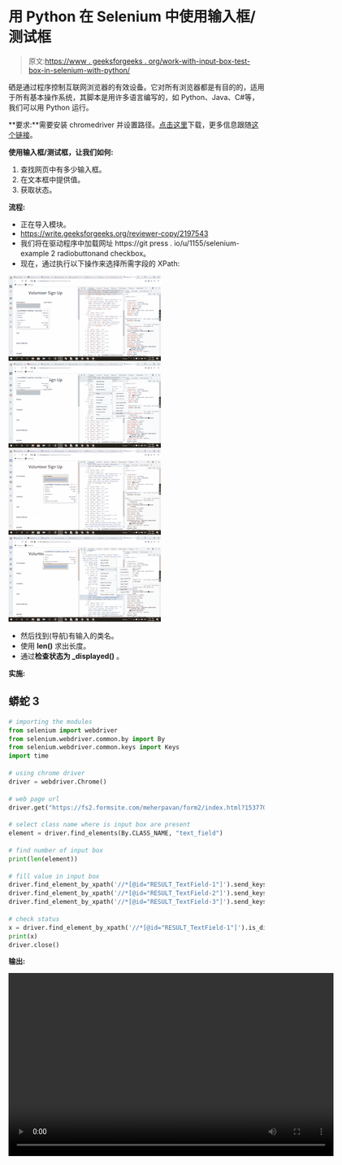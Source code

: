 # 用 Python 在 Selenium 中使用输入框/测试框

> 原文:[https://www . geeksforgeeks . org/work-with-input-box-test-box-in-selenium-with-python/](https://www.geeksforgeeks.org/working-with-input-box-test-box-in-selenium-with-python/)

硒是通过程序控制互联网浏览器的有效设备。它对所有浏览器都是有目的的，适用于所有基本操作系统，其脚本是用许多语言编写的，如 Python、Java、C#等，我们可以用 Python 运行。

**要求:**需要安装 chromedriver 并设置路径。[点击这里](https://sites.google.com/a/chromium.org/chromedriver/downloads)下载，更多信息跟随[这个链接](https://www.geeksforgeeks.org/browser-automation-using-selenium/)。

**使用输入框/测试框，让我们如何:**

1.  查找网页中有多少输入框。
2.  在文本框中提供值。
3.  获取状态。

**流程:**

*   正在导入模块。
*   https://write.geeksforgeeks.org/reviewer-copy/2197543
*   我们将在驱动程序中加载网址 https://git press . io/u/1155/selenium-example 2 radiobuttonand checkbox。
*   现在，通过执行以下操作来选择所需字段的 XPath:

![](img/18e50f23e0261b0521a03b81cb7210ee.png) ![](img/cbb3ab2afbc5aa4acae49ce503d9149f.png) ![](img/8da10407a6ab71d12ef45d4da8fc74d8.png) ![](img/b6cbf980b715e83d98e0db2345304546.png)

*   然后找到(导航)有输入的类名。
*   使用 **len()** 求出长度。
*   通过**检查状态为 _displayed()** 。

**实施:**

## 蟒蛇 3

```py
# importing the modules
from selenium import webdriver
from selenium.webdriver.common.by import By
from selenium.webdriver.common.keys import Keys
import time

# using chrome driver
driver = webdriver.Chrome()

# web page url
driver.get("https://fs2.formsite.com/meherpavan/form2/index.html?1537702596407")

# select class name where is input box are present
element = driver.find_elements(By.CLASS_NAME, "text_field")

# find number of input box 
print(len(element))

# fill value in input box
driver.find_element_by_xpath('//*[@id="RESULT_TextField-1"]').send_keys("praveen")
driver.find_element_by_xpath('//*[@id="RESULT_TextField-2"]').send_keys("yadav")
driver.find_element_by_xpath('//*[@id="RESULT_TextField-3"]').send_keys("87871111")

# check status
x = driver.find_element_by_xpath('//*[@id="RESULT_TextField-1"]').is_displayed()
print(x)
driver.close()
```

**输出:**

<video class="wp-video-shortcode" id="video-491148-1" width="640" height="360" preload="metadata" controls=""><source type="video/mp4" src="https://media.geeksforgeeks.org/wp-content/uploads/20200923224051/form-fill.mp4?_=1">[https://media.geeksforgeeks.org/wp-content/uploads/20200923224051/form-fill.mp4](https://media.geeksforgeeks.org/wp-content/uploads/20200923224051/form-fill.mp4)</video>